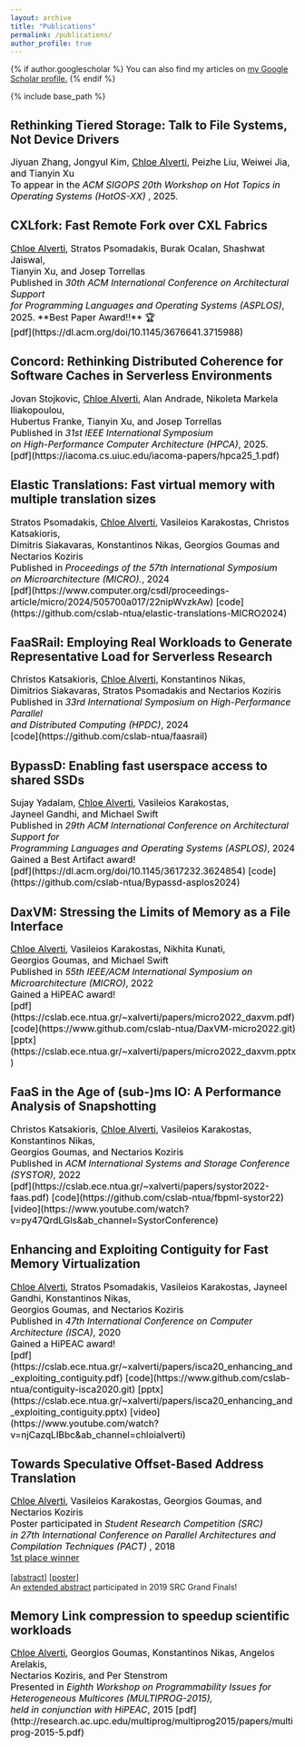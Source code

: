 ```yaml
---
layout: archive
title: "Publications"
permalink: /publications/
author_profile: true
---
```


{% if author.googlescholar %}
  You can also find my articles on <u><a href="{{author.googlescholar}}">my Google Scholar profile</a>.</u>
{% endif %}

{% include base_path %}

## 	Rethinking Tiered Storage: Talk to File Systems, Not Device Drivers
<p style="color:black;font-size:16px;" markdown="1"> Jiyuan Zhang, Jongyul Kim, <ins>Chloe Alverti</ins>, Peizhe Liu, Weiwei Jia, and Tianyin Xu
<br/>To appear in the  <i> ACM SIGOPS 20th Workshop on Hot Topics in Operating Systems (HotOS-XX) </i>, 2025.
</p>

## 	CXLfork: Fast Remote Fork over CXL Fabrics
<p style="color:black;font-size:16px;" markdown="1"> <ins>Chloe Alverti</ins>,  Stratos Psomadakis, Burak Ocalan, Shashwat Jaiswal,<br/> Tianyin Xu, and Josep Torrellas
<br/>Published in <i> 30th ACM International Conference on Architectural Support <br/> for Programming Languages and Operating Systems (ASPLOS)</i>, 2025. **Best Paper Award!!** 🏆
<br/>
[pdf](https://dl.acm.org/doi/10.1145/3676641.3715988) 
</p>

## 	Concord: Rethinking Distributed Coherence for Software Caches in Serverless Environments
<p style="color:black;font-size:16px;" markdown="1"> Jovan Stojkovic, <ins>Chloe Alverti</ins>,  Alan Andrade, Nikoleta Markela Iliakopoulou, <br/> Hubertus Franke, Tianyin Xu, and Josep Torrellas
<br/>Published in <i> 31st IEEE International Symposium <br/> on High-Performance Computer Architecture (HPCA)</i>, 2025.
<br/>
[pdf](https://iacoma.cs.uiuc.edu/iacoma-papers/hpca25_1.pdf) 
</p>

## Elastic Translations: Fast virtual memory with <br/> multiple translation sizes
<p style="color:black;font-size:16px;" markdown="1"> Stratos Psomadakis, <ins>Chloe Alverti</ins>, Vasileios Karakostas, Christos Katsakioris, <br/> Dimitris Siakavaras, Konstantinos Nikas, Georgios Goumas and Nectarios Koziris
<br/>Published in <i> Proceedings of the 57th International Symposium <br/> on Microarchitecture (MICRO).</i>, 2024 
<br/>
[pdf](https://www.computer.org/csdl/proceedings-article/micro/2024/505700a017/22nipWvzkAw) 
[code](https://github.com/cslab-ntua/elastic-translations-MICRO2024)
</p>

## FaaSRail: Employing Real Workloads to Generate Representative Load for Serverless Research
<p style="color:black;font-size:16px;" markdown="1"> Christos Katsakioris, <ins>Chloe Alverti</ins>, Konstantinos Nikas, <br/>Dimitrios Siakavaras, Stratos Psomadakis and Nectarios Koziris
<br/>Published in <i>33rd International Symposium on High-Performance Parallel <br/> and Distributed Computing (HPDC)</i>, 2024 
<br/>
[code](https://github.com/cslab-ntua/faasrail)
</p>


## BypassD: Enabling fast userspace access to shared SSDs
<p style="color:black;font-size:16px;" markdown="1"> Sujay Yadalam, <ins>Chloe Alverti</ins>, Vasileios Karakostas, <br/>Jayneel Gandhi, and Michael Swift
<br/>Published in <i>29th ACM International Conference on Architectural Support for <br/> Programming Languages and Operating Systems (ASPLOS)</i>, 2024 
<br/>Gained a Best Artifact award!
<br/>
[pdf](https://dl.acm.org/doi/10.1145/3617232.3624854) 
[code](https://github.com/cslab-ntua/Bypassd-asplos2024)
</p>

## DaxVM: Stressing the Limits of Memory as a File Interface
<p style="color:black;font-size:16px;" markdown="1"> <ins>Chloe Alverti</ins>, Vasileios Karakostas, Nikhita Kunati, <br/>Georgios Goumas, and Michael Swift
<br/>Published in <i>55th IEEE/ACM International Symposium on Microarchitecture (MICRO)</i>, 2022 
<br/>Gained a HiPEAC award!
<br/>
[pdf](https://cslab.ece.ntua.gr/~xalverti/papers/micro2022_daxvm.pdf) 
[code](https://www.github.com/cslab-ntua/DaxVM-micro2022.git) 
[pptx](https://cslab.ece.ntua.gr/~xalverti/papers/micro2022_daxvm.pptx) 
</p>


## FaaS in the Age of (sub-)ms IO: A Performance Analysis of Snapshotting
<p style="color:black;font-size:16px;" markdown="1"> Christos Katsakioris, <ins>Chloe Alverti</ins>, Vasileios Karakostas, 
Konstantinos Nikas,<br/>Georgios Goumas, and Nectarios Koziris
<br/>Published in <i>ACM International Systems and Storage Conference (SYSTOR)</i>, 2022 
<br/>
[pdf](https://cslab.ece.ntua.gr/~xalverti/papers/systor2022-faas.pdf) 
[code](https://github.com/cslab-ntua/fbpml-systor22) 
[video](https://www.youtube.com/watch?v=py47QrdLGls&ab_channel=SystorConference)
</p>


## Enhancing and Exploiting Contiguity for Fast Memory Virtualization
<p style="color:black;font-size:16px;" markdown="1"> <ins>Chloe Alverti</ins>, Stratos Psomadakis, Vasileios Karakostas, Jayneel Gandhi, 
Konstantinos Nikas,<br/>Georgios Goumas, and Nectarios Koziris
<br/>Published in <i>47th International Conference on Computer Architecture (ISCA)</i>, 2020 
<br/>Gained a HiPEAC award!
<br/>
[pdf](https://cslab.ece.ntua.gr/~xalverti/papers/isca20_enhancing_and_exploiting_contiguity.pdf) 
[code](https://www.github.com/cslab-ntua/contiguity-isca2020.git) 
[pptx](https://cslab.ece.ntua.gr/~xalverti/papers/isca20_enhancing_and_exploiting_contiguity.pptx) 
[video](https://www.youtube.com/watch?v=njCazqLIBbc&ab_channel=chloialverti)
</p>

## Towards Speculative Offset-Based Address Translation
<p style="color:black;font-size:16px;" markdown="1"> <ins>Chloe Alverti</ins>, Vasileios Karakostas, Georgios Goumas, and Nectarios Koziris
<br/>Poster participated in <i> Student Research Competition (SRC) <br/> in 27th International Conference on Parallel Architectures and Compilation Techniques (PACT) </i>, 2018<br/><a href='https://src.acm.org/winners/2019' color='black'> 1st place winner </a>

[[abstract]](https://cslab.ece.ntua.gr/~xalverti/papers/Pact_2018.pdf) [[poster]](https://cslab.ece.ntua.gr/~xalverti/papers/Pact2018_Poster.pdf)
<br/>
An [extended abstract](https://cslab.ece.ntua.gr/~xalverti/papers/SRC.pdf) participated in 2019 SRC Grand Finals!
</p>

## Memory Link compression to speedup scientific workloads
<p style="color:black;font-size:16px;" markdown="1"> <ins>Chloe Alverti</ins>, Georgios Goumas, Konstantinos Nikas, Angelos Arelakis,
<br/> Nectarios Koziris, and Per Stenstrom
<br/>Presented in <i> Eighth Workshop on Programmability Issues for Heterogeneous Multicores (MULTIPROG-2015),
<br/> held in conjunction with HiPEAC</i>, 2015
[pdf](http://research.ac.upc.edu/multiprog/multiprog2015/papers/multiprog-2015-5.pdf)
</p>
